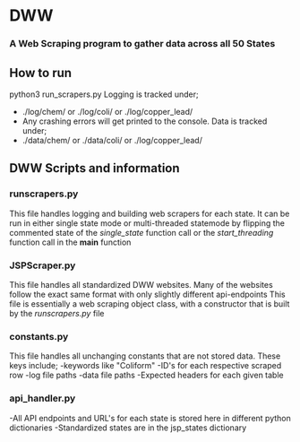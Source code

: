 # DWW
### A Web Scraping program to gather data across all 50 States
## How to run
python3 run_scrapers.py
Logging is tracked under;
  - ./log/chem/ or ./log/coli/ or ./log/copper_lead/
  - Any crashing errors will get printed to the console. 
Data is tracked under;
  - ./data/chem/ or ./data/coli/ or ./log/copper_lead/
## DWW Scripts and information
### runscrapers.py
This file handles logging and building web scrapers for each state. 
It can be run in either single state mode or multi-threaded statemode by flipping the commented state of the *single_state* function call
or the *start_threading* function call in the __main__ function
### JSPScraper.py
This file handles all standardized DWW websites. Many of the websites follow the exact same format with only slightly different api-endpoints
This file is essentially a web scraping object class, with a constructor that is built by the *runscrapers.py* file
### constants.py
 This file handles all unchanging constants that are not stored data. These keys include;
  -keywords like "Coliform"
  -ID's for each respective scraped row
  -log file paths
  -data file paths
  -Expected headers for each given table
### api_handler.py
 -All API endpoints and URL's for each state is stored here in different python dictionaries
 -Standardized states are in the jsp_states dictionary
